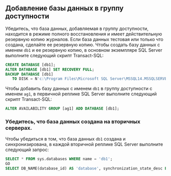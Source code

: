 
## <a name="add-a-database-to-the-availability-group"></a>Добавление базы данных в группу доступности

Убедитесь, что база данных, добавляемая в группу доступности, находится в режиме полного восстановления и имеет действительную резервную копию журналов. Если база данных тестовая или только что создана, сделайте ее резервную копию. Чтобы создать базу данных с именем `db1` и ее резервную копию, в основном экземпляре SQL Server выполните следующий скрипт Transact-SQL:

```sql
CREATE DATABASE [db1];
ALTER DATABASE [db1] SET RECOVERY FULL;
BACKUP DATABASE [db1]
   TO DISK = N'c:\Program Files\Microsoft SQL Server\MSSQL14.MSSQLSERVER\MSSQL\Backup\db1.bak';
```

Чтобы добавить базу данных с именем `db1` в группу доступности с именем `ag1`, в первичной реплике SQL Server выполните следующий скрипт Transact-SQL:

```sql
ALTER AVAILABILITY GROUP [ag1] ADD DATABASE [db1];
```

### <a name="verify-that-the-database-is-created-on-the-secondary-servers"></a>Убедитесь, что база данных создана на вторичных серверах.

Чтобы убедиться в том, что база данных `db1` создана и синхронизирована, в каждой вторичной реплике SQL Server выполните следующий запрос:

```sql
SELECT * FROM sys.databases WHERE name = 'db1';
GO
SELECT DB_NAME(database_id) AS 'database', synchronization_state_desc FROM sys.dm_hadr_database_replica_states;
```
